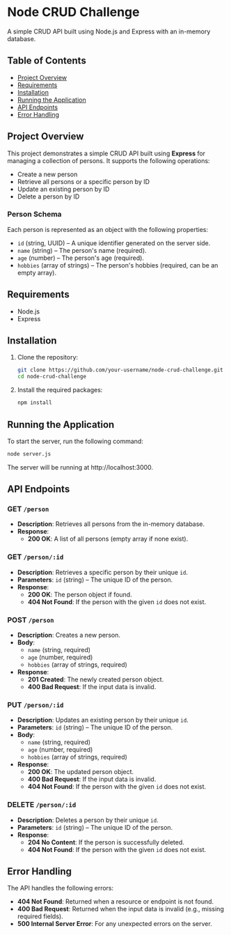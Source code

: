 # Node CRUD Challenge

A simple CRUD API built using Node.js and Express with an in-memory database.

## Table of Contents
- [Project Overview](#project-overview)
- [Requirements](#requirements)
- [Installation](#installation)
- [Running the Application](#running-the-application)
- [API Endpoints](#api-endpoints)
- [Error Handling](#error-handling)

## Project Overview

This project demonstrates a simple CRUD API built using **Express** for managing a collection of persons. It supports the following operations:
- Create a new person
- Retrieve all persons or a specific person by ID
- Update an existing person by ID
- Delete a person by ID

### Person Schema
Each person is represented as an object with the following properties:
- `id` (string, UUID) – A unique identifier generated on the server side.
- `name` (string) – The person's name (required).
- `age` (number) – The person's age (required).
- `hobbies` (array of strings) – The person's hobbies (required, can be an empty array).

## Requirements

- Node.js
- Express

## Installation

1. Clone the repository:
    ```bash
    git clone https://github.com/your-username/node-crud-challenge.git
    cd node-crud-challenge
    ```

2. Install the required packages:
    ```bash
    npm install
    ```

## Running the Application

To start the server, run the following command:

```bash
node server.js
```

The server will be running at http://localhost:3000.

## API Endpoints

### **GET** `/person`

- **Description**: Retrieves all persons from the in-memory database.
- **Response**:
  - **200 OK**: A list of all persons (empty array if none exist).

### **GET** `/person/:id`

- **Description**: Retrieves a specific person by their unique `id`.
- **Parameters**: `id` (string) – The unique ID of the person.
- **Response**:
  - **200 OK**: The person object if found.
  - **404 Not Found**: If the person with the given `id` does not exist.

### **POST** `/person`

- **Description**: Creates a new person.
- **Body**:
  - `name` (string, required)
  - `age` (number, required)
  - `hobbies` (array of strings, required)
- **Response**:
  - **201 Created**: The newly created person object.
  - **400 Bad Request**: If the input data is invalid.

### **PUT** `/person/:id`

- **Description**: Updates an existing person by their unique `id`.
- **Parameters**: `id` (string) – The unique ID of the person.
- **Body**:
  - `name` (string, required)
  - `age` (number, required)
  - `hobbies` (array of strings, required)
- **Response**:
  - **200 OK**: The updated person object.
  - **400 Bad Request**: If the input data is invalid.
  - **404 Not Found**: If the person with the given `id` does not exist.

### **DELETE** `/person/:id`

- **Description**: Deletes a person by their unique `id`.
- **Parameters**: `id` (string) – The unique ID of the person.
- **Response**:
  - **204 No Content**: If the person is successfully deleted.
  - **404 Not Found**: If the person with the given `id` does not exist.

## Error Handling

The API handles the following errors:
- **404 Not Found**: Returned when a resource or endpoint is not found.
- **400 Bad Request**: Returned when the input data is invalid (e.g., missing required fields).
- **500 Internal Server Error**: For any unexpected errors on the server.
